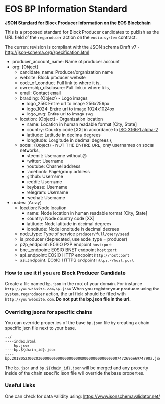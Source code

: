 # EOS BP Information Standard
**JSON Standard for Block Producer Information on the EOS Blockchain**

This is a proposed standard for Block Producer candidates to publish as the URL field of the `regproducer` action on the `eosio.system` contract.

The current revision is compliant with the JSON schema Draft v7 - http://json-schema.org/specification.html

- producer_account_name: Name of producer account
- org: [Object]
  - candidate_name: Producer/organization name
  - website: Block producer website
  - code_of_conduct: Full link to where it is,
  - ownership_disclosure: Full link to where it is,
  - email: Contact email
  - branding: {Object} - Logo images
      - logo_256: Entire url to image 256x256px
      - logo_1024: Entire url to image 1024x1024px
      - logo_svg: Entire url to image svg
   - location: {Object} - Organization location
      - name: Location in human readable format [City, State]
      - country: Country code [XX] in accordance to [ISO 3166-1 alpha-2](https://en.wikipedia.org/wiki/ISO_3166-1_alpha-2)
      - latitude: Latitude in decimal degrees
      - longitude: Longitude in decimal degrees
    },
  - social: {Object} - NOT THE ENTIRE URL, only usernames on social networks, 
    - steemit: Username without @
    - twitter: Username
    - youtube: Channel address
    - facebook: Page/group address
    - github: Username
    - reddit: Username
    - keybase: Username
    - telegram: Username
    - wechat: Username
- nodes: [Array]
    - location: Node location
        - name: Node location in human readable format [City, State]
        - country: Node country code [XX]
        - latitude: Node latitude in decimal degrees
        - longitude: Node longitude in decimal degrees
    - node_type: Type of service `producer/full/query/seed`
    - is_producer (deprecated, use node_type = producer)
    - p2p_endpoint: EOSIO P2P endpoint `host:port`
    - bnet_endpoint: EOSIO BNET endpoint `host:port`
    - api_endpoint: EOSIO HTTP endpoint `http://host:port`
    - ssl_endpoint: EOSIO HTTPS endpoint `https://host:port`

### How to use it if you are Block Producer Candidate 
Create a file named `bp.json` in the root of your domain. For instance `http://yourwebsite.com/bp.json` When you register your producer using the `system.regproducer` action, the url field should be filled with `http://yourwebsite.com`. **Do not put the bp.json file in the url.**

### Overriding jsons for specific chains

You can override properties of the base `bp.json` file by creating a chain specific json file next to your base.

```
--/
----index.html
----bp.json
----bp.${chain_id}.json
----bp.2018052300203000000000000000000000000000000000007472696e6974790a.json
```

The `bp.json` and `bp.${chain_id}.json` will be merged and any property inside of the chain specific json file will override the base properties.

### Useful Links
One can check for data validity using: https://www.jsonschemavalidator.net/
